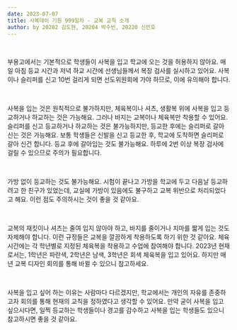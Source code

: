 ```yaml
---
date: 2023-07-07
title: 사복데이 기원 999일차 - 교복 교칙 소개
author: by 20202 김도현, 20204 박수빈, 20220 신민호
---
```


<br />

부용고에서는 기본적으로 학생들이 사복을 입고 학교에 오는 것을 허용하지 않아요. 매일 아침 등교 시간과 저녁 하교 시간에 선생님들께서 복장 검사를 실시하고 있어요. 사복이나 슬리퍼를 신고 10번 걸리게 되면 선도위원회에 가야 하므로, 이에 유의해야 합니다.

<br />

사복을 입는 것은 원칙적으로 불가하지만, 체육복이나 셔츠, 생활복 위에 사복을 입고 등교하거나 하교하는 것은 가능해요. 그러나 바지는 교복이나 체육복만 착용할 수 있어요.
슬리퍼를 신고 등교하거나 하교하는 것은 불가능하지만, 등교한 후에는 슬리퍼로 갈아 신는 것은 가능해요. 보통 학생들은 신발을 신고 등교한 후, 학교에 도착하면 슬리퍼로 갈아 신건 합니다.
등교 후에 갈아입는 것도 불가능해요. 하루에 2번 이상 복장 검사에 걸릴 수 있으므로 주의가 필요합니다.

<br />

가방 없이 등교하는 것도 불가능해요. 시험이 끝나고 가방을 학교에 두고 다음날 등교하려고 한 친구가 있었는데, 교실에 가방이 있음에도 불구하고 교복 위반으로 처리되었다고 해요. 이런 점도 주의하시는 것이 좋을 것 같아요.

<br />

교복의 재킷이나 셔츠는 줄여 입지 않아야 하고, 바지를 줄이거나 치마를 짧게 입는 것도 자제해야 합니다. 이런 규정들은 교복을 깔끔하게 착용하도록 하기 위한 것 같아요.
체육 시간에는 각 학년별로 지정된 체육복을 착용하고 수업에 참여해야 합니다. 2023년 현재로서는, 1학년은 파란색, 2학년은 남색, 3학년은 회색 체육복을 입고 있어요. 하지만 매년 교복 디자인 회의를 통해 바뀔 수 있으니 참고하세요.

<br />

사복을 입고 싶어 하는 이유는 사람마다 다르겠지만, 학교에서는 개인의 자유를 존중하고자 회의를 통해 현재의 교칙을 정하였다고 생각할 수 있어요. 만약 굳이 사복을 입고 싶으시다면, 일찍 등교하는 학생들이나 경고를 감수하고 사복을 입는 학생들도 있으니 참고하시면 좋을 것 같아요.